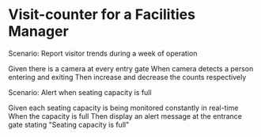 # Visit-counter for a Facilities Manager

Scenario: Report visitor trends during a week of operation

  Given there is a camera at every entry gate
  When camera detects a person entering and exiting
  Then increase and decrease the counts respectively

Scenario: Alert when seating capacity is full

  Given each seating capacity is being monitored
  constantly in real-time
  When the capacity is full
  Then display an alert message at the entrance gate
  stating "Seating capacity is full"
